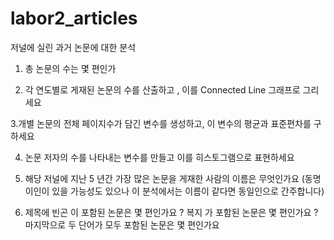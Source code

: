 # labor2_articles

저널에 실린 과거 논문에 대한 분석

1. 총 논문의 수는 몇 편인가

2. 각 연도별로 게재된 논문의 수를 산출하고 , 이를 Connected Line 그래프로 그리세요

3.개별 논문의 전체 페이지수가 담긴 변수를 생성하고, 이 변수의 평균과 표준편차를 구하세요

4. 논문 저자의 수를 나타내는 변수를 만들고 이를 히스토그램으로 표현하세요

5. 해당 저널에 지난 5 년간 가장 많은 논문을 게재한 사람의 이름은 무엇인가요
(동명이인이 있을 가능성도 있으나 이 분석에서는 이름이 같다면 동일인으로 간주합니다)

6. 제목에 빈곤 이 포함된 논문은 몇 편인가요 ?
복지 가 포함된 논문은 몇 편인가요 ?
마지막으로 두 단어가 모두 포함된 논문은 몇 편인가요
